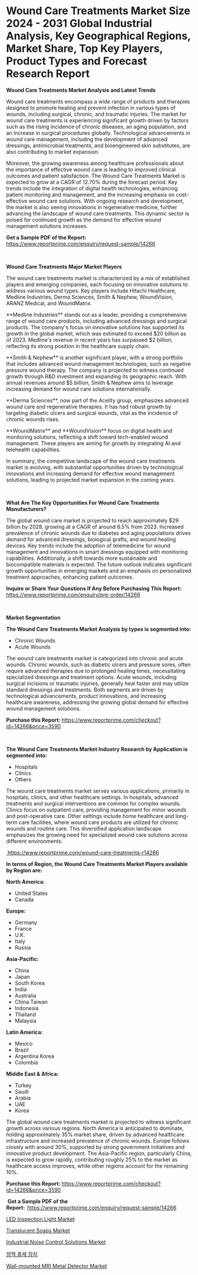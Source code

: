 <p><h1>Wound Care Treatments Market Size 2024 - 2031 Global Industrial Analysis, Key Geographical Regions, Market Share, Top Key Players, Product Types and Forecast Research Report</h1></p><p><strong>Wound Care Treatments Market Analysis and Latest Trends</strong></p>
<p><p>Wound care treatments encompass a wide range of products and therapies designed to promote healing and prevent infection in various types of wounds, including surgical, chronic, and traumatic injuries. The market for wound care treatments is experiencing significant growth driven by factors such as the rising incidence of chronic diseases, an aging population, and an increase in surgical procedures globally. Technological advancements in wound care management, including the development of advanced dressings, antimicrobial treatments, and bioengineered skin substitutes, are also contributing to market expansion.</p><p>Moreover, the growing awareness among healthcare professionals about the importance of effective wound care is leading to improved clinical outcomes and patient satisfaction. The Wound Care Treatments Market is expected to grow at a CAGR of 12.70% during the forecast period. Key trends include the integration of digital health technologies, enhancing patient monitoring and management, and the increasing emphasis on cost-effective wound care solutions. With ongoing research and development, the market is also seeing innovations in regenerative medicine, further advancing the landscape of wound care treatments. This dynamic sector is poised for continued growth as the demand for effective wound management solutions increases.</p></p>
<p><strong>Get a Sample PDF of the Report:&nbsp;</strong> <a href="https://www.reportprime.com/enquiry/request-sample/14266">https://www.reportprime.com/enquiry/request-sample/14266</a></p>
<p>&nbsp;</p>
<p><strong>Wound Care Treatments Major Market Players</strong></p>
<p><p>The wound care treatments market is characterized by a mix of established players and emerging companies, each focusing on innovative solutions to address various wound types. Key players include Hitachi Healthcare, Medline Industries, Derma Sciences, Smith & Nephew, WoundVision, ARANZ Medical, and WoundMatrix.</p><p>**Medline Industries** stands out as a leader, providing a comprehensive range of wound care products, including advanced dressings and surgical products. The company's focus on innovative solutions has supported its growth in the global market, which was estimated to exceed $20 billion as of 2023. Medline's revenue in recent years has surpassed $2 billion, reflecting its strong position in the healthcare supply chain.</p><p>**Smith & Nephew** is another significant player, with a strong portfolio that includes advanced wound management technologies, such as negative pressure wound therapy. The company is projected to witness continued growth through R&D investment and expanding its geographic reach. With annual revenues around $5 billion, Smith & Nephew aims to leverage increasing demand for wound care solutions internationally.</p><p>**Derma Sciences**, now part of the Acelity group, emphasizes advanced wound care and regenerative therapies. It has had robust growth by targeting diabetic ulcers and surgical wounds, vital as the incidence of chronic wounds rises.</p><p>**WoundMatrix** and **WoundVision** focus on digital health and monitoring solutions, reflecting a shift toward tech-enabled wound management. These players are aiming for growth by integrating AI and telehealth capabilities.</p><p>In summary, the competitive landscape of the wound care treatments market is evolving, with substantial opportunities driven by technological innovations and increasing demand for effective wound management solutions, leading to projected market expansion in the coming years.</p></p>
<p>&nbsp;</p>
<p><strong>What Are The Key Opportunities For Wound Care Treatments Manufacturers?</strong></p>
<p><p>The global wound care market is projected to reach approximately $29 billion by 2028, growing at a CAGR of around 6.5% from 2023. Increased prevalence of chronic wounds due to diabetes and aging populations drives demand for advanced dressings, biological grafts, and wound healing devices. Key trends include the adoption of telemedicine for wound management and innovations in smart dressings equipped with monitoring capabilities. Additionally, a shift towards more sustainable and biocompatible materials is expected. The future outlook indicates significant growth opportunities in emerging markets and an emphasis on personalized treatment approaches, enhancing patient outcomes.</p></p>
<p><strong>Inquire or Share Your Questions If Any Before Purchasing This Report:</strong> <a href="https://www.reportprime.com/enquiry/pre-order/14266">https://www.reportprime.com/enquiry/pre-order/14266</a></p>
<p>&nbsp;</p>
<p><strong>Market Segmentation</strong></p>
<p><strong>The Wound Care Treatments Market Analysis by types is segmented into:</strong></p>
<p><ul><li>Chronic Wounds</li><li>Acute Wounds</li></ul></p>
<p><p>The wound care treatments market is categorized into chronic and acute wounds. Chronic wounds, such as diabetic ulcers and pressure sores, often require advanced therapies due to prolonged healing times, necessitating specialized dressings and treatment options. Acute wounds, including surgical incisions or traumatic injuries, generally heal faster and may utilize standard dressings and treatments. Both segments are driven by technological advancements, product innovations, and increasing healthcare awareness, addressing the growing global demand for effective wound management solutions.</p></p>
<p><strong>Purchase this Report:&nbsp;</strong><a href="https://www.reportprime.com/checkout?id=14266&price=3590">https://www.reportprime.com/checkout?id=14266&price=3590</a></p>
<p>&nbsp;</p>
<p><strong>The Wound Care Treatments Market Industry Research by Application is segmented into:</strong></p>
<p><ul><li>Hospitals</li><li>Clinics</li><li>Others</li></ul></p>
<p><p>The wound care treatments market serves various applications, primarily in hospitals, clinics, and other healthcare settings. In hospitals, advanced treatments and surgical interventions are common for complex wounds. Clinics focus on outpatient care, providing management for minor wounds and post-operative care. Other settings include home healthcare and long-term care facilities, where wound care products are utilized for chronic wounds and routine care. This diversified application landscape emphasizes the growing need for specialized wound care solutions across different environments.</p></p>
<p><a href="https://www.reportprime.com/wound-care-treatments-r14266">&nbsp;https://www.reportprime.com/wound-care-treatments-r14266</a></p>
<p><strong>In terms of Region, the Wound Care Treatments Market Players available by Region are:</strong></p>
<p>
    <p> <strong> North America: </strong>
        <ul>
            <li>United States</li>
            <li>Canada</li>
        </ul>
        </p> 
    <p> <strong> Europe: </strong>
        <ul>
            <li>Germany</li>
            <li>France</li>
            <li>U.K.</li>
            <li>Italy</li>
            <li>Russia</li>
        </ul>
        </p> 
    <p> <strong> Asia-Pacific: </strong>
        <ul>
            <li>China</li>
            <li>Japan</li>
            <li>South Korea</li>
            <li>India</li>
            <li>Australia</li>
            <li>China Taiwan</li>
            <li>Indonesia</li>
            <li>Thailand</li>
            <li>Malaysia</li>
        </ul>
        </p> 
    <p> <strong> Latin America: </strong>
        <ul>
            <li>Mexico</li>
            <li>Brazil</li>
            <li>Argentina Korea</li>
            <li>Colombia</li>
        </ul>
        </p> 
    <p> <strong> Middle East & Africa: </strong>
        <ul>
            <li>Turkey</li>
            <li>Saudi</li>
            <li>Arabia</li>
            <li>UAE</li>
            <li>Korea</li>
        </ul>
    </p>
    </p>
<p><p>The global wound care treatments market is projected to witness significant growth across various regions. North America is anticipated to dominate, holding approximately 35% market share, driven by advanced healthcare infrastructure and increased prevalence of chronic wounds. Europe follows closely with around 30%, supported by strong government initiatives and innovative product development. The Asia-Pacific region, particularly China, is expected to grow rapidly, contributing roughly 25% to the market as healthcare access improves, while other regions account for the remaining 10%.</p></p>
<p><strong>Purchase this Report: </strong><a href="https://www.reportprime.com/checkout?id=14266&price=3590">https://www.reportprime.com/checkout?id=14266&price=3590</a></p>
<p>&nbsp;<strong>Get a Sample PDF of the Report:&nbsp;&nbsp;</strong><a href="https://www.reportprime.com/enquiry/request-sample/14266">https://www.reportprime.com/enquiry/request-sample/14266</a></p>
<p><strong></strong></p>
<p><p><a href="https://www.linkedin.com/pulse/led-inspection-light-market-global-regional-analysis-focus-ykkec?trackingId=EgCLgFsnSsy9dZ3avUYlqQ%3D%3D">LED Inspection Light Market</a></p><p><a href="https://issuu.com/reportprime-2/docs/translucent-soaps-market-size-2030._d0f757092d8678">Translucent Soaps Market</a></p><p><a href="https://github.com/dfs4ff/Market-Research-Report-List-1/blob/main/industrial-noise-control-solutions-market.md">Industrial Noise Control Solutions Market</a></p><p><a href="https://medium.com/@zolajenkins98/venous-intervention-device-market-%EC%9D%98-%EA%B8%80%EB%A1%9C%EB%B2%8C-%EC%8B%9C%EC%9E%A5-%EA%B0%9C%EC%9A%94%EB%8A%94-%EC%A0%84-%EC%84%B8%EA%B3%84-%EB%B0%8F-%EC%A3%BC%EC%9A%94-%EC%8B%9C%EC%9E%A5%EC%9D%98-%EC%82%B0%EC%97%85%EC%97%90-%EC%98%81%ED%96%A5%EC%9D%84-%EB%AF%B8%EC%B9%98%EB%8A%94-%EC%A3%BC%EC%9A%94-%ED%8A%B8%EB%A0%8C%EB%93%9C%EC%97%90-%EB%8C%80%ED%95%9C-%EB%8F%85%ED%8A%B9%ED%95%9C-%EA%B4%80%EC%A0%90%EC%9D%84-%EC%A0%9C%EA%B3%B5%ED%95%A9%EB%8B%88%EB%8B%A4-6a860d1a4cae">정맥 중재 장치</a></p><p><a href="https://medium.com/@jsksk366/the-global-wall-mounted-mri-metal-detector-market-is-projected-to-experience-an-annual-growth-26572f7a383d">Wall-mounted MRI Metal Detector Market</a></p></p>